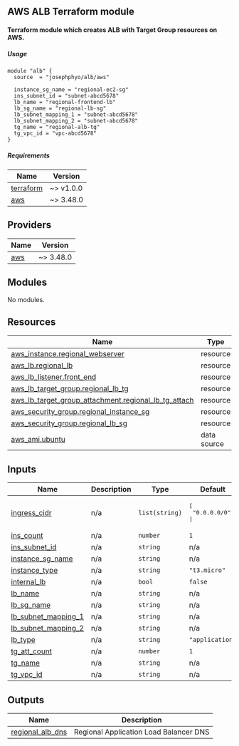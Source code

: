 ## AWS ALB Terraform module
#### Terraform module which creates ALB with Target Group resources on AWS.

##### Usage

```
module "alb" {
  source  = "josephphyo/alb/aws"
  
  instance_sg_name = "regional-ec2-sg"
  ins_subnet_id = "subnet-abcd5678"
  lb_name = "regional-frontend-lb"
  lb_sg_name = "regional-lb-sg"
  lb_subnet_mapping_1 = "subnet-abcd5678"
  lb_subnet_mapping_2 = "subnet-abcd5678"
  tg_name = "regional-alb-tg"
  tg_vpc_id = "vpc-abcd5678"
}

```

##### Requirements

| Name | Version |
|------|---------|
| <a name="requirement_terraform"></a> [terraform](#requirement\_terraform) | ~> v1.0.0 |
| <a name="requirement_aws"></a> [aws](#requirement\_aws) | ~> 3.48.0 |

## Providers

| Name | Version |
|------|---------|
| <a name="provider_aws"></a> [aws](#provider\_aws) | ~> 3.48.0 |

## Modules

No modules.

## Resources

| Name | Type |
|------|------|
| [aws_instance.regional_webserver](https://registry.terraform.io/providers/hashicorp/aws/latest/docs/resources/instance) | resource |
| [aws_lb.regional_lb](https://registry.terraform.io/providers/hashicorp/aws/latest/docs/resources/lb) | resource |
| [aws_lb_listener.front_end](https://registry.terraform.io/providers/hashicorp/aws/latest/docs/resources/lb_listener) | resource |
| [aws_lb_target_group.regional_lb_tg](https://registry.terraform.io/providers/hashicorp/aws/latest/docs/resources/lb_target_group) | resource |
| [aws_lb_target_group_attachment.regional_lb_tg_attach](https://registry.terraform.io/providers/hashicorp/aws/latest/docs/resources/lb_target_group_attachment) | resource |
| [aws_security_group.regional_instance_sg](https://registry.terraform.io/providers/hashicorp/aws/latest/docs/resources/security_group) | resource |
| [aws_security_group.regional_lb_sg](https://registry.terraform.io/providers/hashicorp/aws/latest/docs/resources/security_group) | resource |
| [aws_ami.ubuntu](https://registry.terraform.io/providers/hashicorp/aws/latest/docs/data-sources/ami) | data source |

## Inputs

| Name | Description | Type | Default | Required |
|------|-------------|------|---------|:--------:|
| <a name="input_ingress_cidr"></a> [ingress\_cidr](#input\_ingress\_cidr) | n/a | `list(string)` | <pre>[<br>  "0.0.0.0/0"<br>]</pre> | no |
| <a name="input_ins_count"></a> [ins\_count](#input\_ins\_count) | n/a | `number` | `1` | no |
| <a name="input_ins_subnet_id"></a> [ins\_subnet\_id](#input\_ins\_subnet\_id) | n/a | `string` | n/a | yes |
| <a name="input_instance_sg_name"></a> [instance\_sg\_name](#input\_instance\_sg\_name) | n/a | `string` | n/a | yes |
| <a name="input_instance_type"></a> [instance\_type](#input\_instance\_type) | n/a | `string` | `"t3.micro"` | no |
| <a name="input_internal_lb"></a> [internal\_lb](#input\_internal\_lb) | n/a | `bool` | `false` | no |
| <a name="input_lb_name"></a> [lb\_name](#input\_lb\_name) | n/a | `string` | n/a | yes |
| <a name="input_lb_sg_name"></a> [lb\_sg\_name](#input\_lb\_sg\_name) | n/a | `string` | n/a | yes |
| <a name="input_lb_subnet_mapping_1"></a> [lb\_subnet\_mapping\_1](#input\_lb\_subnet\_mapping\_1) | n/a | `string` | n/a | yes |
| <a name="input_lb_subnet_mapping_2"></a> [lb\_subnet\_mapping\_2](#input\_lb\_subnet\_mapping\_2) | n/a | `string` | n/a | yes |
| <a name="input_lb_type"></a> [lb\_type](#input\_lb\_type) | n/a | `string` | `"application"` | no |
| <a name="input_tg_att_count"></a> [tg\_att\_count](#input\_tg\_att\_count) | n/a | `number` | `1` | no |
| <a name="input_tg_name"></a> [tg\_name](#input\_tg\_name) | n/a | `string` | n/a | yes |
| <a name="input_tg_vpc_id"></a> [tg\_vpc\_id](#input\_tg\_vpc\_id) | n/a | `string` | n/a | yes |

## Outputs

| Name | Description |
|------|-------------|
| <a name="output_regional_alb_dns"></a> [regional\_alb\_dns](#output\_regional\_alb\_dns) | Regional Application Load Balancer DNS |
